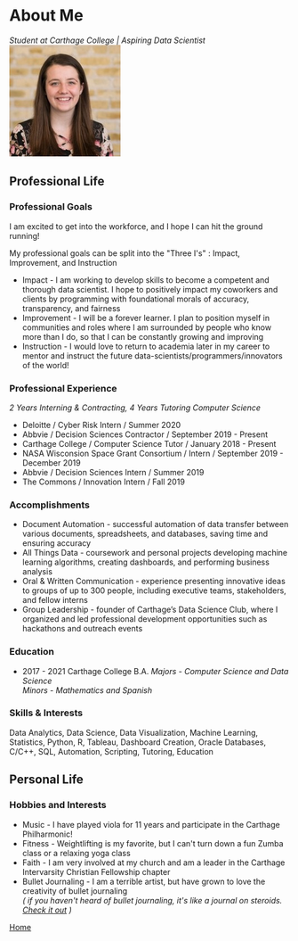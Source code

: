 # About Me  
*Student at Carthage College | Aspiring Data Scientist*  
![Headshot](headshot.jpg)  

## Professional Life  

### Professional Goals
I am excited to get into the workforce, and I hope I can hit the ground running! 

My professional goals can be split into the "Three I's" : Impact, Improvement, and Instruction

* Impact - I am working to develop skills to become a competent and thorough data scientist. I hope to positively impact my coworkers and clients by programming with foundational morals of accuracy, transparency, and fairness  
* Improvement - I will be a forever learner. I plan to position myself in communities and roles where I am surrounded by people who know more than I do, so that I can be constantly growing and improving   
* Instruction - I would love to return to academia later in my career to mentor and instruct the future data-scientists/programmers/innovators of the world!  

### Professional Experience
*2 Years Interning & Contracting, 4 Years Tutoring Computer Science*
* Deloitte /  Cyber Risk Intern / Summer 2020  
* Abbvie /  Decision Sciences Contractor / September 2019 - Present
* Carthage College /  Computer Science Tutor / January 2018 - Present
* NASA Wisconsion Space Grant Consortium / Intern / September 2019 - December 2019
* Abbvie / Decision Sciences Intern / Summer 2019
* The Commons / Innovation Intern / Fall 2019  

### Accomplishments 
* Document Automation - successful automation of data transfer between various documents, spreadsheets, and databases, saving time and ensuring accuracy  
* All Things Data - coursework and personal projects developing machine learning algorithms, creating dashboards, and performing business analysis  
* Oral & Written Communication - experience presenting innovative ideas to groups of up to 300 people, including executive teams, stakeholders, and fellow interns  
* Group Leadership - founder of Carthage’s Data Science Club, where I organized and led professional development opportunities such as hackathons and outreach events 

### Education
* 2017 - 2021 Carthage College B.A. 
*Majors - Computer Science and Data Science*  
*Minors - Mathematics and Spanish*  

### Skills & Interests 
Data Analytics, Data Science, Data Visualization, Machine Learning, Statistics, Python, R, Tableau, Dashboard Creation, Oracle Databases, C/C++, SQL, Automation, Scripting, Tutoring, Education



## Personal Life  

### Hobbies and Interests  
* Music - I have played viola for 11 years and participate in the Carthage Philharmonic!  
* Fitness - Weightlifting is my favorite, but I can't turn down a fun Zumba class or a relaxing yoga class  
* Faith - I am very involved at my church and am a leader in the Carthage Intervarsity Christian Fellowship chapter  
* Bullet Journaling - I am a terrible artist, but have grown to love the creativity of bullet journaling   
*( if you haven't heard of bullet journaling, it's like a journal on steroids. [Check it out](https://bulletjournal.com/) )*  




 



 
 
[Home](index.md)
